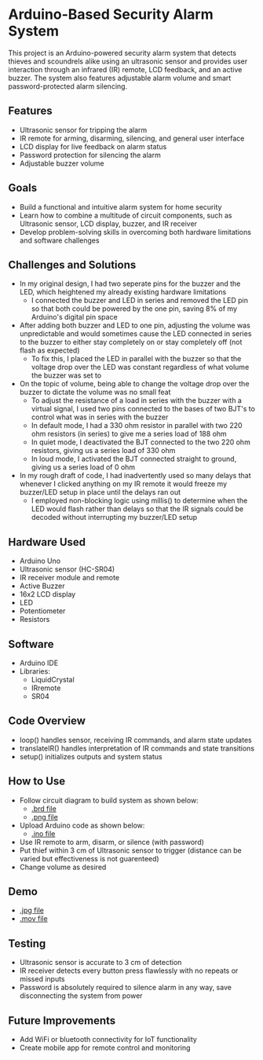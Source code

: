 # Arduino-Based Security Alarm System

This project is an Arduino-powered security alarm system that detects thieves and scoundrels alike using an ultrasonic sensor and provides user interaction through an infrared (IR) remote, LCD feedback, and an active buzzer. The system also features adjustable alarm volume and smart password-protected alarm silencing.

## Features
- Ultrasonic sensor for tripping the alarm
- IR remote for arming, disarming, silencing, and general user interface
- LCD display for live feedback on alarm status
- Password protection for silencing the alarm
- Adjustable buzzer volume

## Goals
- Build a functional and intuitive alarm system for home security
- Learn how to combine a multitude of circuit components, such as Ultrasonic sensor, LCD display, buzzer, and IR receiver
- Develop problem-solving skills in overcoming both hardware limitations and software challenges

## Challenges and Solutions
- In my original design, I had two seperate pins for the buzzer and the LED, which heightened my already existing hardware limitations
    - I connected the buzzer and LED in series and removed the LED pin so that both could be powered by the one pin, saving 8% of my Arduino's digital pin space 
- After adding both buzzer and LED to one pin, adjusting the volume was unpredictable and would sometimes cause the LED connected in series to the buzzer to either stay completely on or stay completely off (not flash as expected)
    - To fix this, I placed the LED in parallel with the buzzer so that the voltage drop over the LED was constant regardless of what volume the buzzer was set to
- On the topic of volume, being able to change the voltage drop over the buzzer to dictate the volume was no small feat
    - To adjust the resistance of a load in series with the buzzer with a virtual signal, I used two pins connected to the bases of two BJT's to control what was in series with the buzzer
    - In default mode, I had a 330 ohm resistor in parallel with two 220 ohm resistors (in series) to give me a series load of 188 ohm
    - In quiet mode, I deactivated the BJT connected to the two 220 ohm resistors, giving us a series load of 330 ohm
    - In loud mode, I activated the BJT connected straight to ground, giving us a series load of 0 ohm
- In my rough draft of code, I had inadvertently used so many delays that whenever I clicked anything on my IR remote it would freeze my buzzer/LED setup in place until the delays ran out
    - I employed non-blocking logic using millis() to determine when the LED would flash rather than delays so that the IR signals could be decoded without interrupting my buzzer/LED setup

## Hardware Used
- Arduino Uno
- Ultrasonic sensor (HC-SR04)
- IR receiver module and remote
- Active Buzzer
- 16x2 LCD display
- LED
- Potentiometer
- Resistors

## Software
- Arduino IDE
- Libraries:
    - LiquidCrystal
    - IRremote
    - SR04

## Code Overview
- loop() handles sensor, receiving IR commands, and alarm state updates
- translateIR() handles interpretation of IR commands and state transitions
- setup() initializes outputs and system status

## How to Use
- Follow circuit diagram to build system as shown below:
    - [.brd file](./security-alarm-system-diagram.brd)
    - [.png file](./security-alarm-system-screenshot.png)    
- Upload Arduino code as shown below:
    - [.ino file](./security-alarm-system-code.ino)
- Use IR remote to arm, disarm, or silence (with password)
- Put thief within 3 cm of Ultrasonic sensor to trigger (distance can be varied but effectiveness is not guarenteed)
- Change volume as desired

## Demo
- [.jpg file](./security-alarm-system-photo.jpg)
- [.mov file]([./security-alarm-system-video.mov](https://drive.google.com/file/d/1eLhSuEZzzH66rIVZX1kGfWxCL8QfL3Va/view?usp=drive_link))

## Testing
- Ultrasonic sensor is accurate to 3 cm of detection
- IR receiver detects every button press flawlessly with no repeats or missed inputs
- Password is absolutely required to silence alarm in any way, save disconnecting the system from power

## Future Improvements
- Add WiFi or bluetooth connectivity for IoT functionality
- Create mobile app for remote control and monitoring
  
